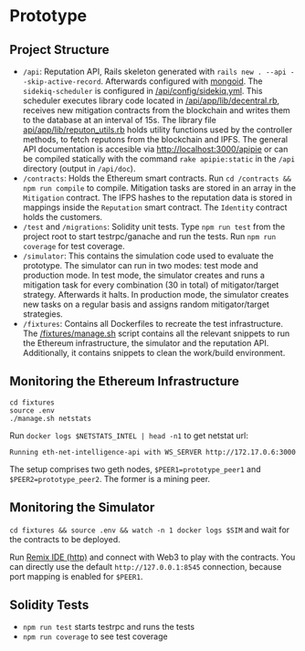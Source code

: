 # Prototype

## Project Structure
* `/api`: Reputation API, Rails skeleton generated with `rails new . --api --skip-active-record`. Afterwards configured with [mongoid](api/config/mongoid.yml). The `sidekiq-scheduler` is configured in [/api/config/sidekiq.yml](api/config/sidekiq.yml). This scheduler executes library code located in [/api/app/lib/decentral.rb](api/app/lib/decentral.rb), receives new mitigation contracts from the blockchain and writes them to the database at an interval of 15s. The library file [api/app/lib/reputon_utils.rb](api/app/lib/reputon_utils.rb) holds utility functions used by the controller methods, to fetch reputons from the blockchain and IPFS. The general API documentation is accesible via [http://localhost:3000/apipie](http://localhost:3000/apipie) or can be compiled statically with the command `rake apipie:static` in the `/api` directory (output in `/api/doc`).
* `/contracts`: Holds the Ethereum smart contracts. Run `cd /contracts && npm run compile` to compile. Mitigation tasks are stored in an array in the `Mitigation` contract. The IFPS hashes to the reputation data is stored in mappings inside the `Reputation` smart contract. The `Identity` contract holds the customers.
* `/test` and `/migrations`: Solidity unit tests. Type `npm run test` from the project root to start testrpc/ganache and run the tests. Run `npm run coverage` for test coverage.
* `/simulator`: This contains the simulation code used to evaluate the prototype. The simulator can run in two modes: test mode and production mode. In test mode, the simulator creates and runs a mitigation task for every combination (30 in total) of mitigator/target strategy. Afterwards it halts. In production mode, the simulator creates new tasks on a regular basis and assigns random mitigator/target strategies.
* `/fixtures`: Contains all Dockerfiles to recreate the test infrastructure. The [/fixtures/manage.sh](fixtures/manage.sh) script contains all the relevant snippets to run the Ethereum infrastructure, the simulator and the reputation API. Additionally, it contains snippets to clean the work/build environment.

## Monitoring the Ethereum Infrastructure

```
cd fixtures
source .env
./manage.sh netstats
```

Run `docker logs $NETSTATS_INTEL | head -n1` to get netstat url:

```
Running eth-net-intelligence-api with WS_SERVER http://172.17.0.6:3000
```

The setup comprises two geth nodes, `$PEER1=prototype_peer1` and `$PEER2=prototype_peer2`. The former is a mining peer.

## Monitoring the Simulator
`cd fixtures && source .env && watch -n 1 docker logs $SIM` and wait for the contracts to be deployed.

Run [Remix IDE (http)](http://remix.ethereum.org) and connect with Web3 to play with the contracts. You can directly use the default `http://127.0.0.1:8545` connection, because port mapping is enabled for `$PEER1`.

## Solidity Tests
- `npm run test` starts testrpc and runs the tests
- `npm run coverage` to see test coverage

